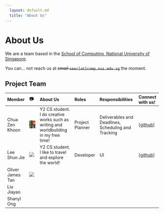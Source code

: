 ```yaml
---
  layout: default.md
  title: "About Us"
---
```


# About Us

We are a team based in the [School of Computing, National University of Singapore](http://www.comp.nus.edu.sg).

You can... not reach us at ~~email `seer[at]comp.nus.edu.sg`~~ the moment.

## Project Team

| Member | :camera: | About Us | Roles | Responsibilities | Connect with us! |
|:--- |:--- |:--- |:--- |:--- |:--- |
| Chua Zen Khoon | <img src="images/chuazenkhoon.png" width="200px"> | Y2 CS student. I do creative works such as writing and worldbuilding in my free time! | Project Planner | Deliverables and Deadlines, Scheduling and Tracking | [[github](http://github.com/ChuaZenKhoon)] 
| Lee Shun Jie | <img src="images/shunjieee.png" width="200px"> | Y2 CS student. I like to travel and explore the world! | Developer | UI |  [[github](http://github.com/shunjieee)]
| Oliver James Tan | <img src="images/tcjazwei.png" width="200px"> |
| Liu Jiayao |
| Shanyl Ong |